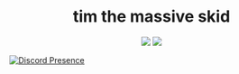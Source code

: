 <h1 align="center">tim the massive skid</h1>
<p align="left">
</p>

<p align="center">
  <img src="https://github-readme-stats.vercel.app/api/?username=timokoz&title_color=4F8CC9&text_color=9f9f9f&show_icons=true&bg_color=00000000&hide_border=true&icon_color=4F8CC9&hide_title=true&count_private=true" />
  <img src="https://github-readme-stats.vercel.app/api/top-langs?username=timokoz&title_color=4F8CC9&text_color=9f9f9f&show_icons=true&bg_color=00000000&hide_border=true&icon_color=4F8CC9&hide_title=true&count_private=true"/>
</p>

[![Discord Presence](https://lanyard.cnrad.dev/api/1078206006355566643)](https://discord.com/users/1078206006355566643)
